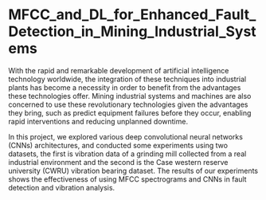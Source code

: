 # MFCC_and_DL_for_Enhanced_Fault_Detection_in_Mining_Industrial_Systems

With the rapid and remarkable development of artificial intelligence technology worldwide, the integration of these techniques into industrial plants has become a necessity in order to benefit from the advantages these technologies offer. Mining industrial systems and machines are also concerned to use these revolutionary technologies given the advantages they bring, such as predict equipment failures before they occur, enabling rapid interventions and reducing unplanned downtime.

In this project, we explored various deep convolutional neural networks (CNNs) architectures, and conducted some experiments using two datasets, the first is vibration data of a grinding mill collected from a real industrial environment and the second is the Case western reserve university (CWRU) vibration bearing dataset. The results of our experiments shows the effectiveness of using MFCC spectrograms and CNNs in fault detection and vibration analysis.
